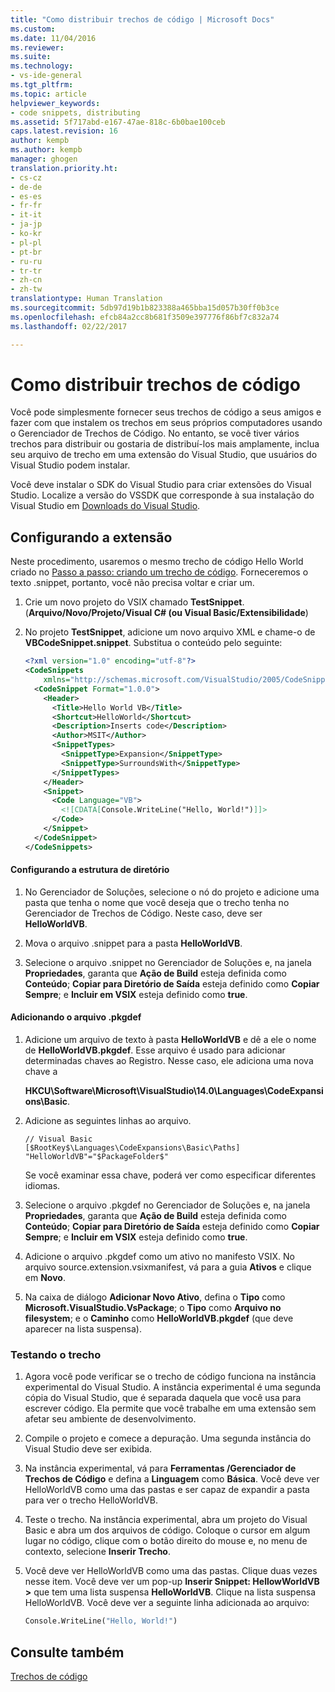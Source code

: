 ```yaml
---
title: "Como distribuir trechos de código | Microsoft Docs"
ms.custom: 
ms.date: 11/04/2016
ms.reviewer: 
ms.suite: 
ms.technology:
- vs-ide-general
ms.tgt_pltfrm: 
ms.topic: article
helpviewer_keywords:
- code snippets, distributing
ms.assetid: 5f717abd-e167-47ae-818c-6b0bae100ceb
caps.latest.revision: 16
author: kempb
ms.author: kempb
manager: ghogen
translation.priority.ht:
- cs-cz
- de-de
- es-es
- fr-fr
- it-it
- ja-jp
- ko-kr
- pl-pl
- pt-br
- ru-ru
- tr-tr
- zh-cn
- zh-tw
translationtype: Human Translation
ms.sourcegitcommit: 5db97d19b1b823388a465bba15d057b30ff0b3ce
ms.openlocfilehash: efcb84a2cc8b681f3509e397776f86bf7c832a74
ms.lasthandoff: 02/22/2017

---
```

# <a name="how-to-distribute-code-snippets"></a>Como distribuir trechos de código
Você pode simplesmente fornecer seus trechos de código a seus amigos e fazer com que instalem os trechos em seus próprios computadores usando o Gerenciador de Trechos de Código. No entanto, se você tiver vários trechos para distribuir ou gostaria de distribuí-los mais amplamente, inclua seu arquivo de trecho em uma extensão do Visual Studio, que usuários do Visual Studio podem instalar.  

 Você deve instalar o SDK do Visual Studio para criar extensões do Visual Studio. Localize a versão do VSSDK que corresponde à sua instalação do Visual Studio em [Downloads do Visual Studio](https://www.visualstudio.com/downloads/).  

## <a name="setting-up-the-extension"></a>Configurando a extensão  
 Neste procedimento, usaremos o mesmo trecho de código Hello World criado no [Passo a passo: criando um trecho de código](../ide/walkthrough-creating-a-code-snippet.md). Forneceremos o texto .snippet, portanto, você não precisa voltar e criar um.  

1.  Crie um novo projeto do VSIX chamado **TestSnippet**. (**Arquivo/Novo/Projeto/Visual C# (ou Visual Basic/Extensibilidade**)  

2.  No projeto **TestSnippet**, adicione um novo arquivo XML e chame-o de **VBCodeSnippet.snippet**. Substitua o conteúdo pelo seguinte:  

    ```xml  
    <?xml version="1.0" encoding="utf-8"?>  
    <CodeSnippets  
        xmlns="http://schemas.microsoft.com/VisualStudio/2005/CodeSnippet">  
      <CodeSnippet Format="1.0.0">  
        <Header>  
          <Title>Hello World VB</Title>  
          <Shortcut>HelloWorld</Shortcut>  
          <Description>Inserts code</Description>  
          <Author>MSIT</Author>  
          <SnippetTypes>  
            <SnippetType>Expansion</SnippetType>  
            <SnippetType>SurroundsWith</SnippetType>  
          </SnippetTypes>  
        </Header>  
        <Snippet>  
          <Code Language="VB">  
            <![CDATA[Console.WriteLine("Hello, World!")]]>  
          </Code>  
        </Snippet>  
      </CodeSnippet>  
    </CodeSnippets>  
    ```  

#### <a name="setting-up-the-directory-structure"></a>Configurando a estrutura de diretório  

1.  No Gerenciador de Soluções, selecione o nó do projeto e adicione uma pasta que tenha o nome que você deseja que o trecho tenha no Gerenciador de Trechos de Código. Neste caso, deve ser **HelloWorldVB**.  

2.  Mova o arquivo .snippet para a pasta **HelloWorldVB**.  

3.  Selecione o arquivo .snippet no Gerenciador de Soluções e, na janela **Propriedades**, garanta que **Ação de Build** esteja definida como **Conteúdo**; **Copiar para Diretório de Saída** esteja definido como **Copiar Sempre**; e **Incluir em VSIX** esteja definido como **true**.  

#### <a name="adding-the-pkgdef-file"></a>Adicionando o arquivo .pkgdef  

1.  Adicione um arquivo de texto à pasta **HelloWorldVB** e dê a ele o nome de **HelloWorldVB.pkgdef**. Esse arquivo é usado para adicionar determinadas chaves ao Registro. Nesse caso, ele adiciona uma nova chave a  

     **HKCU\Software\Microsoft\VisualStudio\14.0\Languages\CodeExpansions\Basic**.  

2.  Adicione as seguintes linhas ao arquivo.  

    ```  
    // Visual Basic   
    [$RootKey$\Languages\CodeExpansions\Basic\Paths]   
    "HelloWorldVB"="$PackageFolder$"  
    ```  

     Se você examinar essa chave, poderá ver como especificar diferentes idiomas.  

3.  Selecione o arquivo .pkgdef no Gerenciador de Soluções e, na janela **Propriedades**, garanta que **Ação de Build** esteja definida como **Conteúdo**; **Copiar para Diretório de Saída** esteja definido como **Copiar Sempre**; e **Incluir em VSIX** esteja definido como **true**.  

4.  Adicione o arquivo .pkgdef como um ativo no manifesto VSIX. No arquivo source.extension.vsixmanifest, vá para a guia **Ativos** e clique em **Novo**.  

5.  Na caixa de diálogo **Adicionar Novo Ativo**, defina o **Tipo** como **Microsoft.VisualStudio.VsPackage**; o **Tipo** como **Arquivo no filesystem**; e o **Caminho** como **HelloWorldVB.pkgdef** (que deve aparecer na lista suspensa).  

### <a name="testing-the-snippet"></a>Testando o trecho  

1.  Agora você pode verificar se o trecho de código funciona na instância experimental do Visual Studio. A instância experimental é uma segunda cópia do Visual Studio, que é separada daquela que você usa para escrever código. Ela permite que você trabalhe em uma extensão sem afetar seu ambiente de desenvolvimento.  

2.  Compile o projeto e comece a depuração. Uma segunda instância do Visual Studio deve ser exibida.  

3.  Na instância experimental, vá para **Ferramentas /Gerenciador de Trechos de Código** e defina a **Linguagem** como **Básica**. Você deve ver HelloWorldVB como uma das pastas e ser capaz de expandir a pasta para ver o trecho HelloWorldVB.  

4.  Teste o trecho. Na instância experimental, abra um projeto do Visual Basic e abra um dos arquivos de código. Coloque o cursor em algum lugar no código, clique com o botão direito do mouse e, no menu de contexto, selecione **Inserir Trecho**.  

5.  Você deve ver HelloWorldVB como uma das pastas. Clique duas vezes nesse item. Você deve ver um pop-up **Inserir Snippet: HellowWorldVB >** que tem uma lista suspensa **HelloWorldVB**. Clique na lista suspensa HelloWorldVB. Você deve ver a seguinte linha adicionada ao arquivo:  

    ```vb  
    Console.WriteLine("Hello, World!")  
    ```  

## <a name="see-also"></a>Consulte também  
 [Trechos de código](../ide/code-snippets.md)

